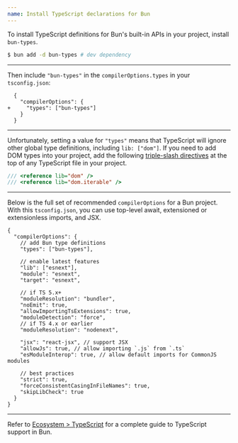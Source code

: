 ```yaml
---
name: Install TypeScript declarations for Bun
---
```


To install TypeScript definitions for Bun's built-in APIs in your project, install `bun-types`.

```sh
$ bun add -d bun-types # dev dependency
```

---

Then include `"bun-types"` in the `compilerOptions.types` in your `tsconfig.json`:

```json-diff
  {
    "compilerOptions": {
+     "types": ["bun-types"]
    }
  }
```

---

Unfortunately, setting a value for `"types"` means that TypeScript will ignore other global type definitions, including `lib: ["dom"]`. If you need to add DOM types into your project, add the following [triple-slash directives](https://www.typescriptlang.org/docs/handbook/triple-slash-directives.html) at the top of any TypeScript file in your project.

```ts
/// <reference lib="dom" />
/// <reference lib="dom.iterable" />
```

---

Below is the full set of recommended `compilerOptions` for a Bun project. With this `tsconfig.json`, you can use top-level await, extensioned or extensionless imports, and JSX.

```jsonc
{
  "compilerOptions": {
    // add Bun type definitions
    "types": ["bun-types"],

    // enable latest features
    "lib": ["esnext"],
    "module": "esnext",
    "target": "esnext",

    // if TS 5.x+
    "moduleResolution": "bundler",
    "noEmit": true,
    "allowImportingTsExtensions": true,
    "moduleDetection": "force",
    // if TS 4.x or earlier
    "moduleResolution": "nodenext",

    "jsx": "react-jsx", // support JSX
    "allowJs": true, // allow importing `.js` from `.ts`
    "esModuleInterop": true, // allow default imports for CommonJS modules

    // best practices
    "strict": true,
    "forceConsistentCasingInFileNames": true,
    "skipLibCheck": true
  }
}
```

---

Refer to [Ecosystem > TypeScript](/docs/runtime/typescript) for a complete guide to TypeScript support in Bun.
